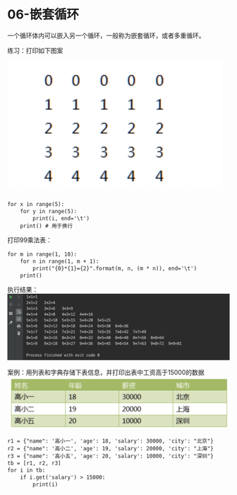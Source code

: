 # 06-嵌套循环

一个循环体内可以嵌入另一个循环，一般称为嵌套循环，或者多重循环。


练习：打印如下图案

![](_v_images/20201029215752541_499960641.png)


```
for x in range(5):
    for y in range(5):
        print(i, end='\t')
    print() # 用于换行
```


打印99乘法表：
```
for m in range(1, 10):
    for n in range(1, m + 1):
        print("{0}*{1}={2}".format(m, n, (m * n)), end='\t')
    print()

```

执行结果：
![](_v_images/20201029220624811_1882466223.png)



案例：用列表和字典存储下表信息，并打印出表中工资高于15000的数据
![](_v_images/20201029220723563_1880722357.png)

```
r1 = {"name": '高小一', 'age': 18, 'salary': 30000, 'city': "北京"}
r2 = {"name": '高小二', 'age': 19, 'salary': 20000, 'city': "上海"}
r3 = {"name": '高小五', 'age': 20, 'salary': 10000, 'city': "深圳"}
tb = [r1, r2, r3]
for i in tb:
    if i.get('salary') > 15000:
        print(i)
```
